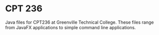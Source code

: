 # CPT 236
 
Java files for CPT236 at Greenville Technical College. These files range from JavaFX applications to simple command line applications.
